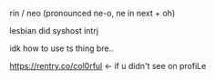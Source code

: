 rin / neo (pronounced ne-o, ne in next + oh)

lesbian did syshost intrj

idk how to use ts thing bre..

https://rentry.co/col0rful
<- if u didn't see on profiLe
